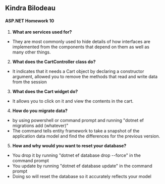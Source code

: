 ## Kindra Bilodeau
#### ASP.NET Homework 10

1. **What are services used for?**
  - They are most commonly used to hide details of how interfaces are implemented from the components that depend on them as well as many other things.

2. **What does the CartController class do?**
  - It indicates that it needs a Cart object by declaring a constructor argument, allowed you to remove the methods that read and write data from the session

3. **What does the Cart widget do?**
  - It allows you to click on it and view the contents in the cart.

4. **How do you migrate data?**
  - by using powershell or command prompt and running "dotnet ef migrations add (whatever)"
  - The command tells entity framework to take a snapshot of the application data model and find the differences for the previous version.

5. **How and why would you want to reset your database?**
  - You drop it by running "dotnet ef database drop --force" in the command prompt
  - You update by running "dotnet ef database update" in the command prompt
  - Doing so will reset the database so it accurately reflects your model 
